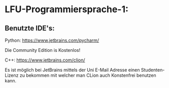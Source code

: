 LFU-Programmiersprache-1:
===

Benutzte IDE's:
---

Python: https://www.jetbrains.com/pycharm/

Die Community Edition is Kostenlos!

C++: https://www.jetbrains.com/clion/

Es ist möglich bei JetBrains mittels der Uni E-Mail Adresse einen Studenten-Lizenz zu bekommen 
mit welcher man CLion auch Konstenfrei benutzen kann. 
